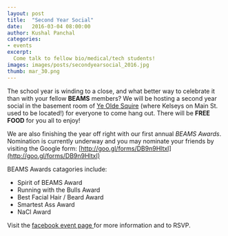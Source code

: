 ```yaml
---
layout: post
title:  "Second Year Social"
date:   2016-03-04 08:00:00
author: Kushal Panchal
categories: 
- events
excerpt:
  Come talk to fellow bio/medical/tech students!
images: images/posts/secondyearsocial_2016.jpg
thumb: mar_30.png
---
```


The school year is winding to a close, and what better way to celebrate it than with your fellow **BEAMS** members? We will be hosting a second year social in the basement room of [Ye Olde Squire](http://www.yeoldesquire.ca/) (where Kelseys on Main St. used to be located!) for everyone to come hang out. There will be **FREE FOOD** for you all to enjoy!

We are also finishing the year off right with our first annual *BEAMS Awards*. Nomination is currently underway and you may nominate your friends by visiting the Google form: [http://goo.gl/forms/DB9n9HltxI](http://goo.gl/forms/DB9n9HltxI)

BEAMS Awards catagories include:
+ Spirit of BEAMS Award
+ Running with the Bulls Award
+ Best Facial Hair / Beard Award
+ Smartest Ass Award
+ NaCl Award

Visit the [facebook event page ](https://www.facebook.com/events/235542413454833/) for more information and to RSVP. 